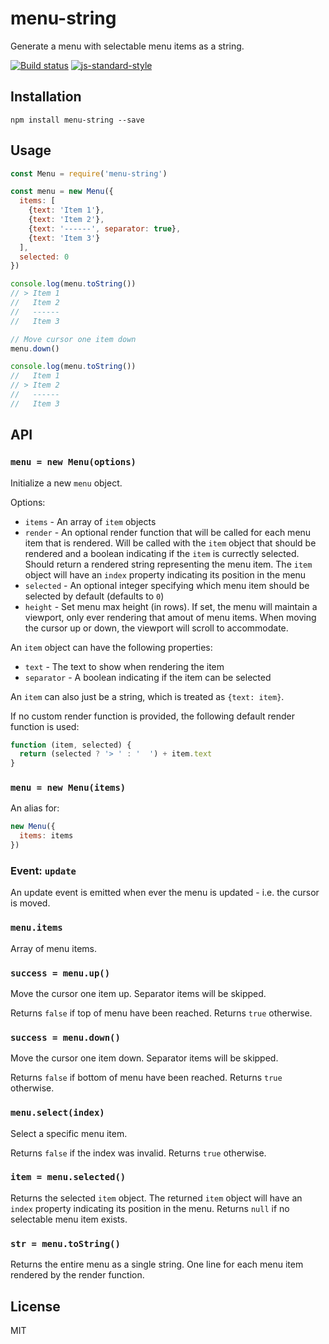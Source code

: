 # menu-string

Generate a menu with selectable menu items as a string.

[![Build status](https://travis-ci.org/watson/menu-string.svg?branch=master)](https://travis-ci.org/watson/menu-string)
[![js-standard-style](https://img.shields.io/badge/code%20style-standard-brightgreen.svg?style=flat)](https://github.com/feross/standard)

## Installation

```
npm install menu-string --save
```

## Usage

```js
const Menu = require('menu-string')

const menu = new Menu({
  items: [
    {text: 'Item 1'},
    {text: 'Item 2'},
    {text: '------', separator: true},
    {text: 'Item 3'}
  ],
  selected: 0
})

console.log(menu.toString())
// > Item 1
//   Item 2
//   ------
//   Item 3

// Move cursor one item down
menu.down()

console.log(menu.toString())
//   Item 1
// > Item 2
//   ------
//   Item 3
```

## API

### `menu = new Menu(options)`

Initialize a new `menu` object.

Options:

- `items` - An array of `item` objects
- `render` - An optional render function that will be called for each
  menu item that is rendered. Will be called with the `item` object that
  should be rendered and a boolean indicating if the `item` is currectly
  selected. Should return a rendered string representing the menu item.
  The `item` object will have an `index` property indicating its
  position in the menu
- `selected` - An optional integer specifying which menu item should be
  selected by default (defaults to `0`)
- `height` - Set menu max height (in rows). If set, the menu will
  maintain a viewport, only ever rendering that amout of menu items.
  When moving the cursor up or down, the viewport will scroll to
  accommodate.

An `item` object can have the following properties:

- `text` - The text to show when rendering the item
- `separator` - A boolean indicating if the item can be selected

An `item` can also just be a string, which is treated as `{text: item}`.

If no custom render function is provided, the following default render
function is used:

```js
function (item, selected) {
  return (selected ? '> ' : '  ') + item.text
}
```

### `menu = new Menu(items)`

An alias for:

```js
new Menu({
  items: items
})
```

### Event: `update`

An update event is emitted when ever the menu is updated - i.e. the
cursor is moved.

### `menu.items`

Array of menu items.

### `success = menu.up()`

Move the cursor one item up. Separator items will be skipped.

Returns `false` if top of menu have been reached. Returns `true`
otherwise.

### `success = menu.down()`

Move the cursor one item down. Separator items will be skipped.

Returns `false` if bottom of menu have been reached. Returns `true`
otherwise.

### `menu.select(index)`

Select a specific menu item.

Returns `false` if the index was invalid. Returns `true` otherwise.

### `item = menu.selected()`

Returns the selected `item` object. The returned `item` object will have
an `index` property indicating its position in the menu. Returns `null`
if no selectable menu item exists.

### `str = menu.toString()`

Returns the entire menu as a single string. One line for each menu item
rendered by the render function.

## License

MIT
